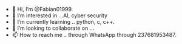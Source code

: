 - 👋 Hi, I’m @Fabian01999
- 👀 I’m interested in ...AI, cyber security 
- 🌱 I’m currently learning .. python, c, c++.
- 💞️ I’m looking to collaborate on ...
- 📫 How to reach me .. through WhatsApp through 237681953487.

<!---
Fabian01999/Fabian01999 is a ✨ special ✨ repository because its `README.md` (this file) appears on your GitHub profile.
You can click the Preview link to take a look at your changes.
--->
